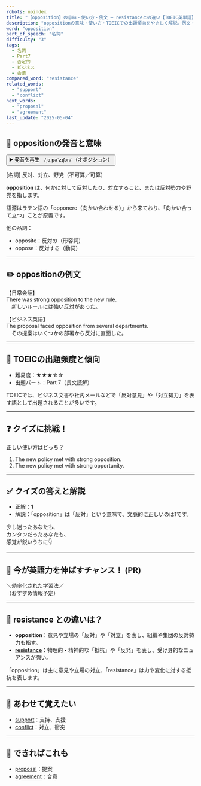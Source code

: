 ```yaml
---
robots: noindex
title: "【opposition】の意味・使い方・例文 ― resistanceとの違い【TOEIC英単語】"
description: "oppositionの意味・使い方・TOEICでの出題傾向をやさしく解説。例文・クイズ付きでresistanceとの違いもわかりやすく学べます。"
word: "opposition"
part_of_speech: "名詞"
difficulty: "3"
tags:
  - 名詞
  - Part7
  - 否定的
  - ビジネス
  - 会議
compared_word: "resistance"
related_words:
  - "support"
  - "conflict"
next_words:
  - "proposal"
  - "agreement"
last_update: "2025-05-04"
---
```


## 🔰 oppositionの発音と意味

<button class="play-audio" onclick="playTTS('opposition')">
  <span class="play-audio-main">
    ▶️ 発音を再生　/ˌɑːpəˈzɪʃən/
  </span>
  <span class="play-audio-sub">
    （オポジション）
  </span>
</button>

[名詞] 反対、対立、野党（不可算／可算）

**opposition** は、何かに対して反対したり、対立すること、または反対勢力や野党を指します。

語源はラテン語の「opponere（向かい合わせる）」から来ており、「向かい合って立つ」ことが原義です。

他の品詞：  
- opposite：反対の（形容詞）
- oppose：反対する（動詞）

---

## ✏️ oppositionの例文

【日常会話】  
There was strong opposition to the new rule.  
　新しいルールには強い反対があった。

【ビジネス英語】  
The proposal faced opposition from several departments.  
　その提案はいくつかの部署から反対に直面した。

---

## 🎯 TOEICの出題頻度と傾向

- 難易度：★★★☆☆
- 出題パート：Part 7（長文読解）

TOEICでは、ビジネス文書や社内メールなどで「反対意見」や「対立勢力」を表す語として出題されることが多いです。

---

## ❓ クイズに挑戦！

正しい使い方はどっち？

1. The new policy met with strong opposition.  
2. The new policy met with strong opportunity.

---

## ✅ クイズの答えと解説

- 正解：**1**
- 解説：「opposition」は「反対」という意味で、文脈的に正しいのは1です。

少し迷ったあなたも、  
カンタンだったあなたも、  
感覚が鋭いうちに👇️

---

## 🚀 今が英語力を伸ばすチャンス！ (PR)

<div class="info-center">
＼効率化された学習法／<br>  
（おすすめ情報予定）
</div>

---

## 🤔  resistance との違いは？

- **opposition**：意見や立場の「反対」や「対立」を表し、組織や集団の反対勢力も指す。
- **[resistance](/word/resistance)**：物理的・精神的な「抵抗」や「反発」を表し、受け身的なニュアンスが強い。

「opposition」は主に意見や立場の対立、「resistance」は力や変化に対する抵抗を表します。

---

## 🧩 あわせて覚えたい

- [support](/word/support)：支持、支援
- [conflict](/word/conflict)：対立、衝突

---

## 📖 できればこれも

- [proposal](/word/proposal)：提案
- [agreement](/word/agreement)：合意

<!-- cvid: aid06_bid40 -->
